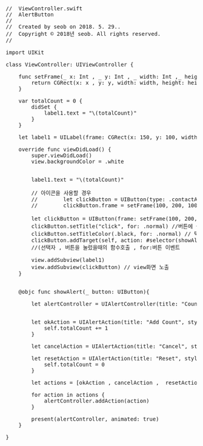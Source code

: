 <pre>
//  ViewController.swift
//  AlertButton
//
//  Created by seob on 2018. 5. 29..
//  Copyright © 2018년 seob. All rights reserved.
//

import UIKit

class ViewController: UIViewController {
    
    func setFrame(_ x: Int , _ y: Int , _ width: Int ,_ height: Int) -> CGRect {
        return CGRect(x: x , y: y, width: width, height: height)
    }
    
    var totalCount = 0 {
        didSet {
            label1.text = "\(totalCount)"
        }
    }
    
    let label1 = UILabel(frame: CGRect(x: 150, y: 100, width: 100, height: 100))
    
    override func viewDidLoad() {
        super.viewDidLoad()
        view.backgroundColor = .white
        
        
        label1.text = "\(totalCount)"
       
        // 아이콘을 사용할 경우
        //        let clickButton = UIButton(type: .contactAdd)
        //        clickButton.frame = setFrame(100, 200, 100, 100)
        
        let clickButton = UIButton(frame: setFrame(100, 200, 100, 100)) // 버튼생성하고 위치지정
        clickButton.setTitle("click", for: .normal) //버튼에 들어갈 텍스트 ,for : 버튼 이벤트  기본으로 .normal
        clickButton.setTitleColor(.black, for: .normal) // 텍스트의 색상 ,   for : 버튼 이벤트  기본으로 .normal
        clickButton.addTarget(self, action: #selector(showAlert(_:)), for: .touchUpInside)
        //(선택자 , 버튼을 눌렀을때의 함수호출 , for:버튼 이벤트
        
        view.addSubview(label1)
        view.addSubview(clickButton) // view화면 노출
    }
    
    
    @objc func showAlert(_ button: UIButton){
        
        let alertController = UIAlertController(title: "Count", message: nil, preferredStyle: .alert)
       
        
        let okAction = UIAlertAction(title: "Add Count", style: .default) { _ in
            self.totalCount += 1
        }
        
        let cancelAction = UIAlertAction(title: "Cancel", style: .cancel)
        
        let resetAction = UIAlertAction(title: "Reset", style: .destructive) { _ in
            self.totalCount = 0
        }
        
        let actions = [okAction , cancelAction ,  resetAction]
        
        for action in actions {
            alertController.addAction(action)
        }
        
        present(alertController, animated: true)
    }
    
}
</pre>
